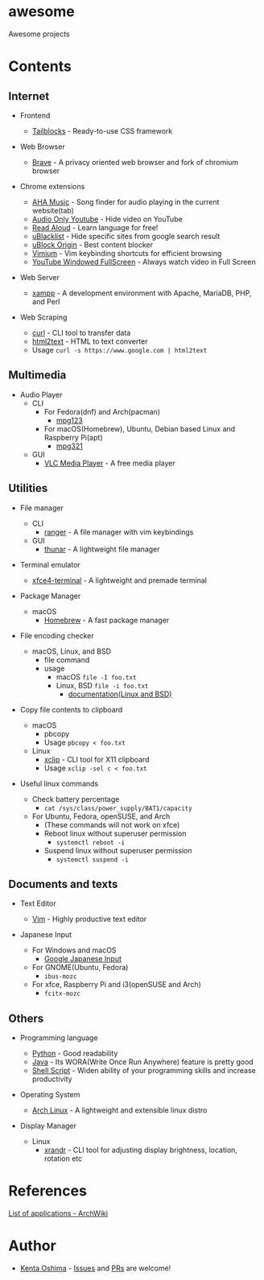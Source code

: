 # awesome
Awesome projects

# Contents


## Internet 
- Frontend
  - [Tailblocks](https://tailblocks.cc/) - Ready-to-use CSS framework

- Web Browser
  - [Brave](https://brave.com/) - A privacy oriented web browser and fork of chromium browser 
- Chrome extensions
  - [AHA Music](https://chrome.google.com/webstore/detail/aha-music-song-finder-for/dpacanjfikmhoddligfbehkpomnbgblf) - Song finder for audio playing in the current website(tab)
  - [Audio Only Youtube](https://chrome.google.com/webstore/detail/audio-only-youtube/pkocpiliahoaohbolmkelakpiphnllog) - Hide video on YouTube
  - [Read Aloud](https://chrome.google.com/webstore/detail/read-aloud-a-text-to-spee/hdhinadidafjejdhmfkjgnolgimiaplp) - Learn language for free!
  - [uBlacklist](https://chrome.google.com/webstore/detail/ublacklist/pncfbmialoiaghdehhbnbhkkgmjanfhe) - Hide specific sites from google search result
  - [uBlock Origin](https://chrome.google.com/webstore/detail/ublock-origin/cjpalhdlnbpafiamejdnhcphjbkeiagm) - Best content blocker
  - [Vimium](https://chrome.google.com/webstore/detail/vimium/dbepggeogbaibhgnhhndojpepiihcmeb) - Vim keybinding shortcuts for efficient browsing
  - [YouTube Windowed FullScreen](https://chrome.google.com/webstore/detail/youtube-windowed-fullscre/gkkmiofalnjagdcjheckamobghglpdpm) - Always watch video in Full Screen

- Web Server
  - [xampp](https://www.apachefriends.org/index.html) - A development environment with Apache, MariaDB, PHP, and Perl

- Web Scraping
  - [curl](https://curl.se/) - CLI tool to transfer data
  - [html2text](https://github.com/grobian/html2text) - HTML to text converter
  - Usage
    `curl -s https://www.google.com | html2text`

## Multimedia

- Audio Player
  - CLI
    - For Fedora(dnf) and Arch(pacman)
      - [mpg123](https://mpg123.de/)
    - For macOS(Homebrew), Ubuntu, Debian based Linux and Raspberry Pi(apt)
      - [mpg321](https://mpg321.sourceforge.net/)
  - GUI
    - [VLC Media Player](https://www.videolan.org/vlc/) - A free media player

## Utilities
- File manager
  - CLI
    - [ranger](https://github.com/ranger/ranger) - A file manager with vim keybindings
  - GUI
    - [thunar](https://github.com/xfce-mirror/thunar) - A lightweight file manager

- Terminal emulator
  - [xfce4-terminal](https://docs.xfce.org/apps/xfce4-terminal/start) - A lightweight and premade terminal

- Package Manager 
  - macOS 
    - [Homebrew](https://brew.sh/) - A fast package manager

- File encoding checker
  - macOS, Linux, and BSD
    - file command
    - usage
      - macOS `file -I foo.txt`
      - Linux, BSD `file -i foo.txt`
        - [documentation(Linux and BSD)](https://www.freebsd.org/cgi/man.cgi?query=file&manpath=FreeBSD+13.1-RELEASE+and+Ports)

- Copy file contents to clipboard
  - macOS
    - pbcopy
    - Usage
      `pbcopy < foo.txt`
  - Linux
    - [xclip](https://github.com/astrand/xclip) - CLI tool for X11 clipboard
    - Usage
      `xclip -sel c < foo.txt`

- Useful linux commands 
  - Check battery percentage
    - `cat /sys/class/power_supply/BAT1/capacity`
  - For Ubuntu, Fedora, openSUSE, and Arch
    - (These commands will not work on xfce)
    - Reboot linux without superuser permission
      - `systemctl reboot -i`
    - Suspend linux without superuser permission
      - `systemctl suspend -i`

## Documents and texts
- Text Editor
  - [Vim](https://www.vim.org/) - Highly productive text editor

- Japanese Input
  - For Windows and macOS
    - [Google Japanese Input](https://www.google.co.jp/ime/)
  - For GNOME(Ubuntu, Fedora)
    - `ibus-mozc`
  - For xfce, Raspberry Pi and i3(openSUSE and Arch)
    - `fcitx-mozc`

## Others
- Programming language
  - [Python](https://www.python.org/) - Good readability
  - [Java](https://www.java.com/en/) - Its WORA(Write Once Run Anywhere) feature is pretty good
  - [Shell Script](https://www.gnu.org/software/bash/) - Widen ability of your programming skills and increase productivity

- Operating System
  - [Arch Linux](https://archlinux.org/) - A lightweight and extensible linux distro

- Display Manager
  - Linux
    - [xrandr](https://github.com/freedesktop/xorg-xrandr) - CLI tool for adjusting display brightness, location, rotation etc

# References
[List of applications - ArchWiki](https://wiki.archlinux.org/title/List_of_applications)

# Author
- [Kenta Oshima](https://github.com/mxvish) - [Issues](https://github.com/mxvish/awesome/issues) and [PRs](https://github.com/mxvish/awesome/issues) are welcome!

